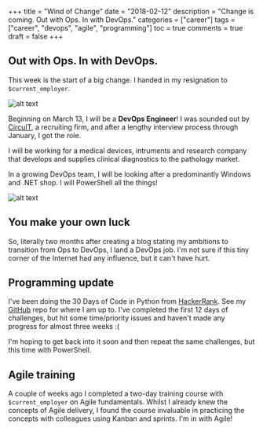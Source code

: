 +++
title = "Wind of Change"
date = "2018-02-12"
description = "Change is coming. Out with Ops. In with DevOps."
categories = ["career"]
tags = ["career", "devops", "agile", "programming"]
toc = true
comments = true
draft = false
+++

## Out with Ops. In with DevOps.

This week is the start of a big change. I handed in my resignation to `$current_employer`.

![alt text][1]

Beginning on March 13, I will be a **DevOps Engineer**! I was sounded out by [CircuIT](http://circuitrecruitment.com.au/), a recruiting firm, and after a lengthy interview process through January, I got the role.

I will be working for a medical devices, intruments and research company that develops and supplies clinical diagnostics to the pathology market.

In a growing DevOps team, I will be looking after a predominantly Windows and .NET shop. I will PowerShell all the things!

![alt text][2]

## You make your own luck

So, literally two months after creating a blog stating my ambitions to transition from Ops to DevOps, I land a DevOps job. I'm not sure if this tiny corner of the Internet had any influence, but it can't have hurt.

## Programming update

I've been doing the 30 Days of Code in Python from [HackerRank](https://www.hackerrank.com/). See my [GitHub](https://github.com/vlapsley/30-days-of-code) repo for where I am up to. I've completed the first 12 days of challenges, but hit some time/priority issues and haven't made any progress for almost three weeks :(

I'm hoping to get back into it soon and then repeat the same challenges, but this time with PowerShell.

## Agile training

A couple of weeks ago I completed a two-day training course with `$current_employer` on Agile fundamentals. Whilst I already knew the concepts of Agile delivery, I found the course invaluable in practicing the concepts with colleagues using Kanban and sprints. I'm in with Agile!

[1]: /img/2018-02-12-devops-engineer.png "DevOps Engineer"
[2]: /img/2018-02-12-devops-borat.png "DevOps Borat - Automate all the things!"